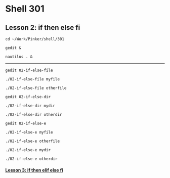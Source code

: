 # Shell 301
## Lesson 2: if then else fi

`cd ~/Work/Pinker/shell/301`

`gedit &`

`nautilus . &`
___

`gedit 02-if-else-file`

`./02-if-else-file myfile`

`./02-if-else-file otherfile`

`gedit 02-if-else-dir`

`./02-if-else-dir mydir`

`./02-if-else-dir otherdir`

`gedit 02-if-else-e`

`./02-if-else-e myfile`

`./02-if-else-e otherfile`

`./02-if-else-e mydir`

`./02-if-else-e otherdir`

#### [Lesson 3: if then elif else fi](https://github.com/inkVerb/pinker/blob/master/301-shell/Lesson-03.md)
